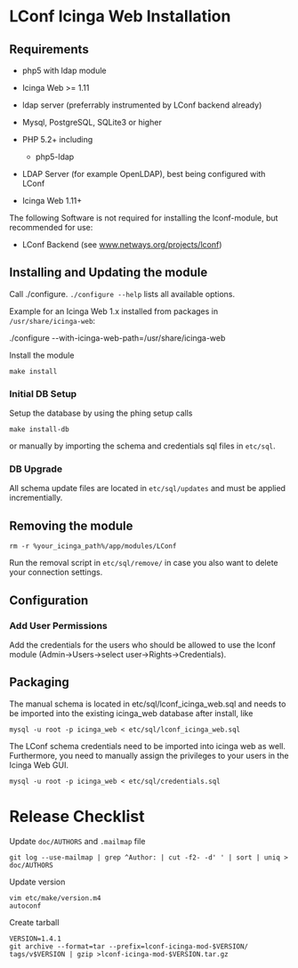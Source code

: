 # LConf Icinga Web Installation

## Requirements

* php5 with ldap module
* Icinga Web >= 1.11
* ldap server (preferrably instrumented by LConf backend already)

* Mysql, PostgreSQL, SQLite3 or higher
* PHP 5.2+ including
    * php5-ldap
* LDAP Server (for example OpenLDAP), best being configured with LConf
* Icinga Web 1.11+

The following Software is not required for installing the lconf-module, but recommended for use:
* LConf Backend (see www.netways.org/projects/lconf)

## Installing and Updating the module

Call ./configure. `./configure --help` lists all available options.

Example for an Icinga Web 1.x installed from packages in `/usr/share/icinga-web`:

   ./configure --with-icinga-web-path=/usr/share/icinga-web

Install the module

    make install

### Initial DB Setup

Setup the database by using the phing setup calls

    make install-db

or manually by importing the schema and credentials sql files in `etc/sql`.

### DB Upgrade

All schema update files are located in `etc/sql/updates` and must be applied incrementially.

## Removing the module

    rm -r %your_icinga_path%/app/modules/LConf

Run the removal script in `etc/sql/remove/` in case you also want to delete your connection settings.

## Configuration

### Add User Permissions

Add the credentials for the users who should be allowed to use the lconf module (Admin->Users->select user->Rights->Credentials).


## Packaging

The manual schema is located in etc/sql/lconf_icinga_web.sql and needs to be imported into the existing icinga_web database after install, like

    mysql -u root -p icinga_web < etc/sql/lconf_icinga_web.sql

The LConf schema credentials need to be imported into icinga web as well. Furthermore, you need to manually assign the privileges to your users
in the Icinga Web GUI.

    mysql -u root -p icinga_web < etc/sql/credentials.sql


# Release Checklist

Update `doc/AUTHORS` and `.mailmap` file

    git log --use-mailmap | grep ^Author: | cut -f2- -d' ' | sort | uniq > doc/AUTHORS

Update version

    vim etc/make/version.m4
    autoconf

Create tarball

    VERSION=1.4.1
    git archive --format=tar --prefix=lconf-icinga-mod-$VERSION/ tags/v$VERSION | gzip >lconf-icinga-mod-$VERSION.tar.gz

